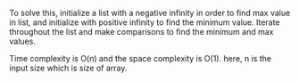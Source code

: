 To solve this, initialize a list with a negative infinity in order to find max value in list, and initialize with positive infinity to find the minimum value. Iterate throughout the list and make comparisons to find the minimum and max values.

Time complexity is O(n) and the space complexity is O(1). here, n is the input size which is size of array.

